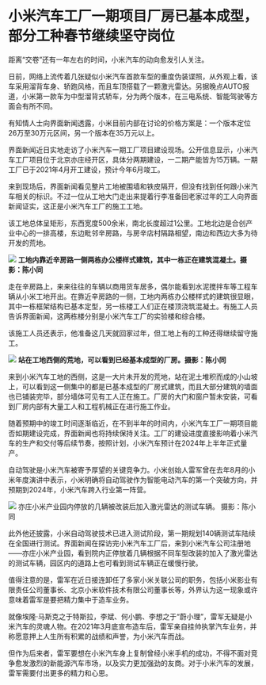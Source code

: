 # 小米汽车工厂一期项目厂房已基本成型，部分工种春节继续坚守岗位

距离“交卷”还有一年左右的时间，小米汽车的动向愈发引人关注。

日前，网络上流传着几张疑似小米汽车首款车型的重度伪装谍照，从外观上看，该车采用溜背车身、轿跑风格，而且车顶搭载了一颗激光雷达。另据晚点AUTO报道，小米第一款车为中型溜背式轿车，分为两个版本，在三电系统、智能驾驶等方面会有所不同。

有知情人士向界面新闻透露，小米目前内部在讨论的价格方案是：一个版本定位26万至30万元区间，另一个版本在35万元以上。

界面新闻近日实地走访了小米汽车一期工厂项目建设现场。公开信息显示，小米汽车工厂项目位于北京亦庄经开区，具体分两期建设，一二期产能皆为15万辆。一期工厂已于2021年4月开工建设，预计今年6月竣工。

来到现场后，界面新闻看见整片工地被围墙和铁皮隔开，但没有找到任何跟小米汽车相关的标识。不过一位从工地大门走出来提着行李准备回老家过年的工人向界面新闻证实，这正是小米汽车工厂的施工工地。

该工地总体呈矩形，东西宽度500余米，南北长度超过1公里。工地北边是合创产业中心的一排高楼，东边毗邻辛房路，与房辛店村隔路相望，南边和西边大多为待开发的荒地。

![](https://inews.gtimg.com/newsapp_bt/0/15608847216/1000)
**工地内靠近辛房路一侧两栋办公楼样式建筑，其中一栋正在建筑混凝土。摄影：陈小同**

走在辛房路上，来来往往的车辆以商用货车居多，偶尔能看到水泥搅拌车等工程车辆从小米工地开出。在靠近辛房路的一侧，工地内两栋办公楼样式的建筑很显眼，其中一栋框架结构已基本定型，另一栋楼工人们正在楼顶浇筑混凝土。有施工人员告诉界面新闻，这两栋楼分别是小米汽车工厂的实验楼和综合楼。

该施工人员还表示，他准备这几天就回家过年，但工地上有的工种还得继续留守施工。

![](https://inews.gtimg.com/newsapp_bt/0/15608847097/1000)
**站在工地西侧的荒地，可以看到已经基本成型的厂房。摄影：陈小同**

来到小米汽车工地的西侧，这是一大片未开发的荒地，站在泥土堆积而成的小山坡上，可以看到这一侧集中的都是已基本成型的厂房式建筑，而且大部分建筑的墙面也已铺装完毕，部分墙体可见有工人正在施工。厂房的大门和窗户暂未安装，可看到厂房内部有大量工人和工程机械正在进行施工作业。

随着预期中的竣工时间逐渐临近，在不到半年的时间内，小米汽车工厂一期项目能否如期建设完成，界面新闻也将持续保持关注。工厂的建设进度直接影响着小米汽车的生产和交付等后续节奏，按照计划，小米汽车预计在2024年上半年正式量产。

自动驾驶是小米汽车被寄予厚望的关键竞争力。小米创始人雷军曾在去年8月的小米年度演讲中表示，小米明确将自动驾驶作为智能电动汽车的第一个突破方向，并预期到2024年，小米汽车跨入行业第一阵营。

![](https://inews.gtimg.com/newsapp_bt/0/15608847104/1000)
亦庄小米产业园内停放的几辆被改装后加入激光雷达的测试车辆。 摄影：陈小同

此外他还披露，小米自动驾驶技术已进入测试阶段，第一期规划140辆测试车陆续在全国进行测试。界面新闻在探访完小米汽车工厂后，来到小米汽车公司注册地——亦庄小米产业园，看到院内正停放着几辆根据不同车型改装的加入了激光雷达的测试车辆，园区内的道路上也可看到测试车辆正在缓慢行驶。

值得注意的是，雷军在近日接连卸任了多家小米关联公司的职务，包括小米影业有限责任公司董事长、北京小米软件技术有限公司董事长等，外界认为这一现象或许意味着雷军是要把精力集中于造车业务。

就像埃隆·马斯克之于特斯拉，李斌、何小鹏、李想之于“蔚小理”，雷军无疑是小米汽车的灵魂人物。在2021年3月底宣布造车后，雷军亲自挂帅执掌汽车业务，并称愿意押上人生所有积累的战绩和声誉，为小米汽车而战。

但作为后来者，雷军要想在小米汽车身上复制曾经小米手机的成功，不得不面对竞争愈发激烈的新能源汽车市场，以及实力更加强劲的友商。对于小米汽车的发展，雷军需要付出更多的精力和心思。

